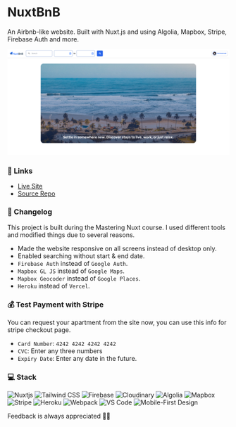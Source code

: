 # NuxtBnB

An Airbnb-like website. Built with Nuxt.js and using Algolia, Mapbox, Stripe, Firebase Auth and more.

![Website Mockup](./static/Website-Screenshot.png)

### 🔗 Links

- [Live Site](https://nuxtbnb-m98.herokuapp.com/)
- [Source Repo](https://github.com/MuhammadM1998/NuxtBnB)

### 🔨 Changelog

This project is built during the Mastering Nuxt course. I used different tools and modified things due to several reasons.

- Made the website responsive on all screens instead of desktop only.
- Enabled searching without start & end date.
- `Firebase Auth` instead of `Google Auth`.
- `Mapbox GL JS` instead of `Google Maps`.
- `Mapbox Geocoder` instead of `Google Places`.
- `Heroku` instead of `Vercel`.

### 💰 Test Payment with Stripe

You can request your apartment from the site now, you can use this info for stripe checkout page.

- `Card Number`: `4242 4242 4242 4242`
- `CVC`: Enter any three numbers
- `Expiry Date`: Enter any date in the future.

### ‍💻 Stack

![Nuxtjs](https://img.shields.io/badge/Nuxt-002E3B?style=for-the-badge&logo=nuxtdotjs&logoColor=#00DC82)
![Tailwind CSS](https://img.shields.io/badge/-TailwindCSS-%231a202c?style=for-the-badge&logo=tailwind-css)
![Firebase](https://img.shields.io/static/v1?label=&message=Firebase%20Auth&color=039be5&style=for-the-badge&logo=firebase)
![Cloudinary](https://img.shields.io/badge/Cloudinary-2C39BD?style=for-the-badge&logo=Cloudways&logoColor=white)
![Algolia](https://img.shields.io/badge/Algolia-5468FF?style=for-the-badge&logo=Algolia&logoColor=white)
![Mapbox](https://img.shields.io/badge/Mapbox-4285F4?style=for-the-badge&logo=Algolia&logoColor=white)
![Stripe](https://img.shields.io/badge/Stripe-008CDD?style=for-the-badge&logo=Stripe&logoColor=white)
![Heroku](https://img.shields.io/badge/Heroku-430098?style=for-the-badge&logo=heroku&logoColor=white)
![Webpack](https://img.shields.io/badge/webpack-%238DD6F9.svg?style=for-the-badge&logo=webpack&logoColor=black)
![VS Code](https://img.shields.io/badge/-VSCode-%23007ACC?style=for-the-badge&logo=visual-studio-code)
![Mobile-First Design](https://img.shields.io/static/v1?label=&message=Mobile-First-Design&color=gray&style=for-the-badge)

Feedback is always appreciated 📝🙏
